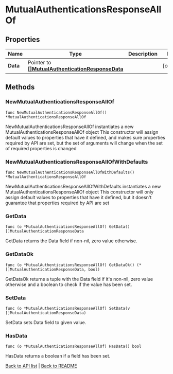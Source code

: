 # MutualAuthenticationsResponseAllOf

## Properties

Name | Type | Description | Notes
------------ | ------------- | ------------- | -------------
**Data** | Pointer to [**[]MutualAuthenticationResponseData**](MutualAuthenticationResponseData.md) |  | [optional] 

## Methods

### NewMutualAuthenticationsResponseAllOf

`func NewMutualAuthenticationsResponseAllOf() *MutualAuthenticationsResponseAllOf`

NewMutualAuthenticationsResponseAllOf instantiates a new MutualAuthenticationsResponseAllOf object
This constructor will assign default values to properties that have it defined,
and makes sure properties required by API are set, but the set of arguments
will change when the set of required properties is changed

### NewMutualAuthenticationsResponseAllOfWithDefaults

`func NewMutualAuthenticationsResponseAllOfWithDefaults() *MutualAuthenticationsResponseAllOf`

NewMutualAuthenticationsResponseAllOfWithDefaults instantiates a new MutualAuthenticationsResponseAllOf object
This constructor will only assign default values to properties that have it defined,
but it doesn't guarantee that properties required by API are set

### GetData

`func (o *MutualAuthenticationsResponseAllOf) GetData() []MutualAuthenticationResponseData`

GetData returns the Data field if non-nil, zero value otherwise.

### GetDataOk

`func (o *MutualAuthenticationsResponseAllOf) GetDataOk() (*[]MutualAuthenticationResponseData, bool)`

GetDataOk returns a tuple with the Data field if it's non-nil, zero value otherwise
and a boolean to check if the value has been set.

### SetData

`func (o *MutualAuthenticationsResponseAllOf) SetData(v []MutualAuthenticationResponseData)`

SetData sets Data field to given value.

### HasData

`func (o *MutualAuthenticationsResponseAllOf) HasData() bool`

HasData returns a boolean if a field has been set.


[Back to API list](../README.md#documentation-for-api-endpoints) | [Back to README](../README.md)
